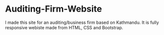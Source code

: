 # Auditing-Firm-Website
I made this site for an auditing/business firm based on Kathmandu. It is fully responsive webiste made from HTML, CSS and Bootstrap.
